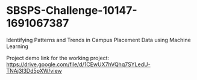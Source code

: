 # SBSPS-Challenge-10147-1691067387
Identifying Patterns and Trends in Campus Placement Data using Machine Learning

Project demo link for the working project:
https://drive.google.com/file/d/1CEwUX7hVQhq7SYLedU-TNAj3l3Dd5pXW/view
